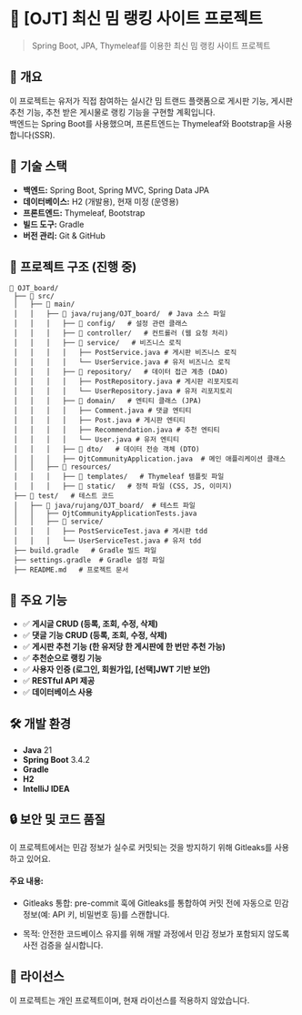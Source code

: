 # 📌 [OJT] 최신 밈 랭킹 사이트 프로젝트

> Spring Boot, JPA, Thymeleaf를 이용한 최신 밈 랭킹 사이트 프로젝트

## 📖 개요
이 프로젝트는 유저가 직접 참여하는 실시간 밈 트랜드 플랫폼으로 게시판 기능, 게시판 추천 기능, 추천 받은 게시물로 랭킹 기능을 구현할 계획입니다.<br>
백엔드는 Spring Boot를 사용했으며, 프론트엔드는 Thymeleaf와 Bootstrap을 사용합니다(SSR).

## 🔧 기술 스택
- **백엔드:** Spring Boot, Spring MVC, Spring Data JPA
- **데이터베이스:** H2 (개발용), 현재 미정 (운영용)
- **프론트엔드:** Thymeleaf, Bootstrap
- **빌드 도구:** Gradle
- **버전 관리:** Git & GitHub

## 📂 프로젝트 구조 (진행 중)
```
📂 OJT_board/
 ├── 📁 src/
 │   ├── 📁 main/
 │   │   ├── 📁 java/rujang/OJT_board/  # Java 소스 파일
 │   │   │   ├── 📁 config/   # 설정 관련 클래스
 │   │   │   ├── 📁 controller/   # 컨트롤러 (웹 요청 처리)
 │   │   │   ├── 📁 service/   # 비즈니스 로직
 │   │   │   │   ├── PostService.java # 게시판 비즈니스 로직
 │   │   │   │   └── UserService.java # 유저 비즈니스 로직
 │   │   │   ├── 📁 repository/   # 데이터 접근 계층 (DAO)
 │   │   │   │   ├── PostRepository.java # 게시판 리포지토리
 │   │   │   │   └── UserRepository.java # 유저 리포지토리
 │   │   │   ├── 📁 domain/   # 엔티티 클래스 (JPA)
 │   │   │   │   ├── Comment.java # 댓글 엔티티
 │   │   │   │   ├── Post.java # 게시판 엔티티
 │   │   │   │   ├── Recommendation.java # 추천 엔티티
 │   │   │   │   └── User.java # 유저 엔티티
 │   │   │   ├── 📁 dto/   # 데이터 전송 객체 (DTO)
 │   │   │   ├── OjtCommunityApplication.java  # 메인 애플리케이션 클래스
 │   │   ├── 📁 resources/
 │   │   │   ├── 📁 templates/   # Thymeleaf 템플릿 파일
 │   │   │   ├── 📁 static/   # 정적 파일 (CSS, JS, 이미지)
 ├── 📁 test/   # 테스트 코드
 │   ├── 📁 java/rujang/OJT_board/  # 테스트 파일
 │   │   ├── OjtCommunityApplicationTests.java
 │   │   ├── 📁 service/
 │   │   │   ├── PostServiceTest.java # 게시판 tdd
 │   │   │   └── UserServiceTest.java # 유저 tdd
 ├── build.gradle   # Gradle 빌드 파일
 ├── settings.gradle  # Gradle 설정 파일
 ├── README.md   # 프로젝트 문서
```

## 📌 주요 기능
- ✅ **게시글 CRUD (등록, 조회, 수정, 삭제)**
- ✅ **댓글 기능 CRUD (등록, 조회, 수정, 삭제)**
- ✅ **게시판 추천 기능 (한 유저당 한 게시판에 한 번만 추천 가능)**
- ✅ **추천순으로 랭킹 기능**
- ✅ **사용자 인증 (로그인, 회원가입, [선택]JWT 기반 보안)**
- ✅ **RESTful API 제공**
- ✅ **데이터베이스 사용**

## 🛠️ 개발 환경
- **Java** 21
- **Spring Boot** 3.4.2
- **Gradle**
- **H2**
- **IntelliJ IDEA**

## 🔒 보안 및 코드 품질
이 프로젝트에서는 민감 정보가 실수로 커밋되는 것을 방지하기 위해 Gitleaks를 사용하고 있어요.
#### 주요 내용:

- Gitleaks 통합:
  pre-commit 훅에 Gitleaks를 통합하여 커밋 전에 자동으로 민감 정보(예: API 키, 비밀번호 등)를 스캔합니다.

- 목적:
  안전한 코드베이스 유지를 위해 개발 과정에서 민감 정보가 포함되지 않도록 사전 검증을 실시합니다.

## 📜 라이선스
이 프로젝트는 개인 프로젝트이며, 현재 라이선스를 적용하지 않았습니다.
